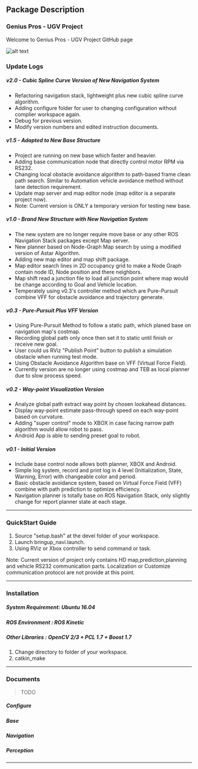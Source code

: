 <!-- 
What doesn't kill you makes you stronger
Ronghou Ha (Timothy)
 -->
Package Description
---

### Genius Pros - UGV Project

Welcome to Genius Pros - UGV Project GitHub page

![alt text](https://github.com/timha92/ugv_ws/blob/master/config/docs/homepage_ugv.jpg "Homepage Ugv")

### Update Logs

##### v2.0 - Cubic Spline Curve Version of New Navigation System <br>
* Refactoring navigation stack, lightweight plus new cubic spline curve algorithm.
* Adding configure folder for user to changing configuration without complier workspace again.
* Debug for previous version.
* Modify version numbers and edited instruction documents. 

##### v1.5 - Adapted to New Base Structure <br>
* Project are running on new base which faster and heavier.
* Adding base communication node that directly control motor RPM via RS232.
* Changing local obstacle avoidance algorithm to path-based frame clean path search. Similar to Automation vehicle avoidance method without lane detection requirement.
* Update map server and map editor node (map editor is a separate project now).
* Note: Current version is ONLY a temporary version for testing new base.

##### v1.0 - Brand New Structure with New Navigation System <br>
* The new system are no longer require move base or any other ROS Navigation Stack packages except Map server. 
* New planner based on Node-Graph Map search by using a modified version of Astar Algorithm.
* Adding new map editor and map shift package. 
* Map editor search lines in 2D occupancy grid to make a Node Graph contain node ID, Node position and there neighbors.
* Map shift read a junction file to load all junction point where map would be change according to Goal and Vehicle location.
* Temperately using v0.3's controller method which are Pure-Pursuit combine VFF for obstacle avoidance and trajectory generate.


##### v0.3 - Pure-Pursuit Plus VFF Version <br>
* Using Pure-Pursuit Method to follow a static path, which planed base on navigation map's costmap.
* Recording global path only once then set it to static until finish or receive new goal.
* User could us RViz "Publish Point" button to publish a simulation obstacle when running test mode.
* Using Obstacle Avoidance Algorithm base on VFF (Virtual Force Field).
* Currently version are no longer using costmap and TEB as local planner due to slow process speed.

##### v0.2 - Way-point Visualization Version <br>
* Analyze global path extract way point by chosen lookahead distances.
* Display way-point estimate pass-through speed on each way-point based on curvature.
* Adding "super control" mode to XBOX in case facing narrow path algorithm would allow robot to pass.
* Android App is able to sending preset goal to robot. 

##### v0.1 - Initial Version <br>
* Include base control node allows both planner, XBOX and Android.
* Simple log system, record and print log in 4 level (Initialization, State, Warning, Error) with changeable color and period.
* Basic obstacle avoidance system, based on Virtual Force Field (VFF) combine with path prediction to optimize 
efficiency.
* Navigation planner is totally base on ROS Navigation Stack, only slightly change for report planner state at each stage.
---

### QuickStart Guide
1. Source "setup.bash" at the devel folder of your workspace.
2. Launch bringup_navi.launch.
3. Using RViz or Xbox controller to send command or task. 

Note: Current version of project only contains HD map,prediction,planning and vehicle RS232 communication parts. Localization or Customize communication protocol are not provide at this point. 

---
### Installation
##### System Requirement: Ubuntu 16.04
##### ROS Environment   : ROS Kinetic
##### Other Libraries   : OpenCV 2/3 + PCL 1.7 + Boost 1.7

1. Change directory to folder of your workspace.
2. catkin_make

---

### Documents
>TODO

##### Configure <a name="h1"></a>

##### Base <a name="h2"></a>

##### Navigation <a name="h3"></a>

##### Perception <a name="h4"></a>

---



